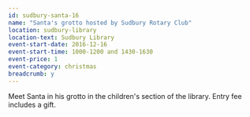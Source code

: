 ```yaml
---
id: sudbury-santa-16
name: "Santa's grotto hosted by Sudbury Rotary Club"
location: sudbury-library
location-text: Sudbury Library
event-start-date: 2016-12-16
event-start-time: 1000-1200 and 1430-1630
event-price: 1
event-category: christmas
breadcrumb: y
---
```


Meet Santa in his grotto in the children's section of the library. Entry fee includes a gift.
